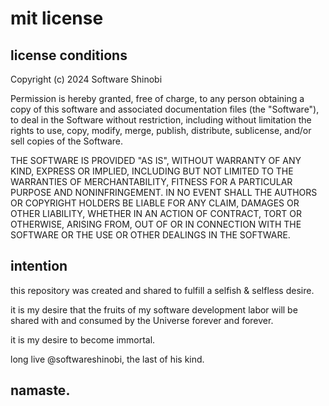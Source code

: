 # mit license

## license conditions

Copyright (c) 2024 Software Shinobi

Permission is hereby granted, free of charge, to any person obtaining a copy of this software and associated documentation files (the "Software"), to deal in the Software without restriction, including without limitation the rights to use, copy, modify, merge, publish, distribute, sublicense, and/or sell copies of the Software.

THE SOFTWARE IS PROVIDED "AS IS", WITHOUT WARRANTY OF ANY KIND, EXPRESS OR IMPLIED, INCLUDING BUT NOT LIMITED TO THE WARRANTIES OF MERCHANTABILITY, FITNESS FOR A PARTICULAR PURPOSE AND NONINFRINGEMENT. IN NO EVENT SHALL THE AUTHORS OR COPYRIGHT HOLDERS BE LIABLE FOR ANY CLAIM, DAMAGES OR OTHER LIABILITY, WHETHER IN AN ACTION OF CONTRACT, TORT OR OTHERWISE, ARISING FROM, OUT OF OR IN CONNECTION WITH THE SOFTWARE OR THE USE OR OTHER DEALINGS IN THE SOFTWARE.

## intention

this repository was created and shared to fulfill a selfish & selfless desire.

it is my desire that the fruits of my software development labor will be shared with and consumed by the Universe forever and forever.

it is my desire to become immortal.

long live @softwareshinobi, the last of his kind.

## namaste.
